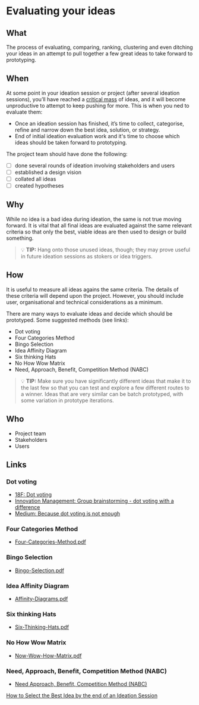 # Evaluating your ideas

## What
The process of evaluating, comparing, ranking, clustering and even ditching your ideas in an attempt to pull together a few great ideas to take forward to prototyping.

## When
At some point in your ideation session or project (after several ideation sessions), you’ll have reached a [critical mass](https://www.interaction-design.org/literature/topics/critical-mass) of ideas, and it will become unproductive to attempt to keep pushing for more. This is when you ned to evaluate them:

- Once an ideation session has finished, it’s time to collect, categorise, refine and narrow down the best idea, solution, or strategy.
- End of initial ideation evaluation work and it's time to choose which ideas should be taken forward to prototyping.

The project team should have done the following:

- [ ] done several rounds of ideation involving stakeholders and users
- [ ] established a design vision
- [ ] collated all ideas
- [ ] created hypotheses

## Why
While no idea is a bad idea during ideation, the same is not true moving forward. It is vital that all final ideas are evaluated against the same relevant criteria so that only the best, viable ideas are then used to design or build something.


> 💡 **TIP:** Hang onto those unused ideas, though; they may prove useful in future ideation sessions as stokers or idea triggers.

## How
It is useful to measure all ideas agains the same criteria. The details of these criteria will depend upon the project. However, you should include user, organisational and technical considerations as a minimum.

There are many ways to evaluate ideas and decide which should be prototyped. Some suggested methods (see links):

- Dot voting
- Four Categories Method
- Bingo Selection
- Idea Affinity Diagram
- Six thinking Hats
- No How Wow Matrix
- Need, Approach, Benefit, Competition Method (NABC)

> 💡 **TIP:** Make sure you have significantly different ideas that make it to the last few so that you can test and explore a few different routes to a winner. Ideas that are very similar can be batch prototyped, with some variation in prototype iterations.

## Who
- Project team
- Stakeholders
- Users

## Links

### Dot voting
-  [18F: Dot voting](https://methods.18f.gov/discover/feature-dot-voting/)
- [Innovation Management: Group brainstorming - dot voting with a difference](http://www.innovationmanagement.se/imtool-articles/group-brainstorming-dot-voting-with-a-difference/)
- [Medium: Because dot voting is not enough](https://medium.muz.li/because-dot-voting-is-not-enough-5e9f3093a3ce)
### Four Categories Method
- [Four-Categories-Method.pdf](../pdfs/Four-Categories-Method.pdf)
### Bingo Selection
- [Bingo-Selection.pdf](../pdfs/Bingo-Selection.pdf)
### Idea Affinity Diagram
- [Affinity-Diagrams.pdf](../pdfs/Affinity-Diagrams.pdf)
### Six thinking Hats
- [Six-Thinking-Hats.pdf](../pdfs/Six-Thinking-Hats.pdf)
### No How Wow Matrix
- [Now-Wow-How-Matrix.pdf](../pdfs/Now-Wow-How-Matrix.pdf)
### Need, Approach, Benefit, Competition Method (NABC)
- [Need Approach, Benefit, Competition Method (NABC)](https://medium.com/@dan.nessler/ideate-prototype-pitch-in-no-time-applying-this-3-in-1-method-32abcfe3f096)

[How to Select the Best Idea by the end of an Ideation Session](https://www.interaction-design.org/literature/article/how-to-select-the-best-idea-by-the-end-of-an-ideation-session)
